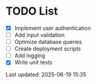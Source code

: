# TODO List

- [x] Implement user authentication
- [ ] Add input validation
- [ ] Optimize database queries
- [ ] Create deployment scripts
- [ ] Add logging
- [x] Write unit tests

Last updated: 2025-06-19 15:35

